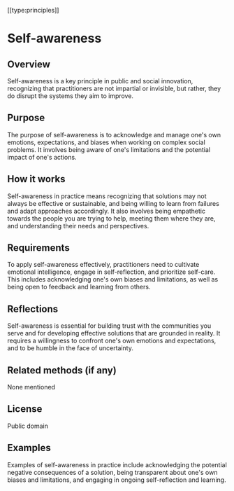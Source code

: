 [[type:principles]]

# Self-awareness

## Overview
Self-awareness is a key principle in public and social innovation, recognizing that practitioners are not impartial or invisible, but rather, they do disrupt the systems they aim to improve.

## Purpose
The purpose of self-awareness is to acknowledge and manage one's own emotions, expectations, and biases when working on complex social problems. It involves being aware of one's limitations and the potential impact of one's actions.

## How it works
Self-awareness in practice means recognizing that solutions may not always be effective or sustainable, and being willing to learn from failures and adapt approaches accordingly. It also involves being empathetic towards the people you are trying to help, meeting them where they are, and understanding their needs and perspectives.

## Requirements
To apply self-awareness effectively, practitioners need to cultivate emotional intelligence, engage in self-reflection, and prioritize self-care. This includes acknowledging one's own biases and limitations, as well as being open to feedback and learning from others.

## Reflections
Self-awareness is essential for building trust with the communities you serve and for developing effective solutions that are grounded in reality. It requires a willingness to confront one's own emotions and expectations, and to be humble in the face of uncertainty.

## Related methods (if any)
None mentioned

## License
Public domain

## Examples
Examples of self-awareness in practice include acknowledging the potential negative consequences of a solution, being transparent about one's own biases and limitations, and engaging in ongoing self-reflection and learning.